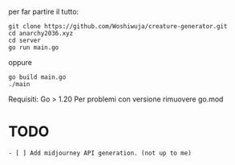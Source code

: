 per far partire il tutto:
```
git clone https://github.com/Woshiwuja/creature-generator.git
cd anarchy2036.xyz
cd server
go run main.go
```
oppure
```
go build main.go
./main
```
Requisiti:
Go > 1.20
Per problemi con versione rimuovere go.mod


# TODO
```
- [ ] Add midjourney API generation. (not up to me) 
```
